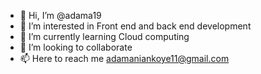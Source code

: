 - 👋 Hi, I’m @adama19
- 👀 I’m interested in Front end and back end development
- 🌱 I’m currently learning Cloud computing
- 💞️ I’m looking to collaborate
- 📫 Here to reach me adamaniankoye11@gmail.com

<!---
adama19/adama19 is a ✨ special ✨ repository because its `README.md` (this file) appears on your GitHub profile.
You can click the Preview link to take a look at your changes.
--->
